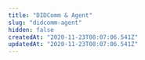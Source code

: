 ```yaml
---
title: "DIDComm & Agent"
slug: "didcomm-agent"
hidden: false
createdAt: "2020-11-23T08:07:06.541Z"
updatedAt: "2020-11-23T08:07:06.541Z"
---
```

